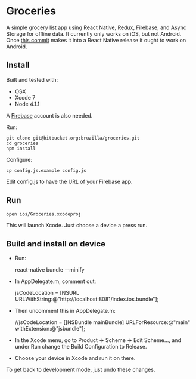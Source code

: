 # Groceries

A simple grocery list app using React Native, Redux, Firebase, and Async Storage for offline data. It currently only works on iOS, but not Android. Once [this commit](https://github.com/facebook/react-native/commit/f4857a6d4237014cd66c213804ae54a99d71efaa) makes it into a React Native release it ought to work on Android.

## Install

Built and tested with:

* OSX
* Xcode 7
* Node 4.1.1

A [Firebase](https://www.firebase.com) account is also needed.

Run:

    git clone git@bitbucket.org:bruzilla/groceries.git
    cd groceries
    npm install

Configure:

    cp config.js.example config.js

Edit config.js to have the URL of your Firebase app.

## Run

    open ios/Groceries.xcodeproj

This will launch Xcode. Just choose a device a press run.

## Build and install on device

* Run:


    react-native bundle --minify

* In AppDelegate.m, comment out:


    jsCodeLocation = [NSURL URLWithString:@"http://localhost:8081/index.ios.bundle"];

* Then uncomment this in AppDelegate.m:


    //jsCodeLocation = [[NSBundle mainBundle] URLForResource:@"main" withExtension:@"jsbundle"];

* In the Xcode menu, go to Product -> Scheme -> Edit Scheme..., and under Run change the Build Configuration to Release.
* Choose your device in Xcode and run it on there.

To get back to development mode, just undo these changes.

